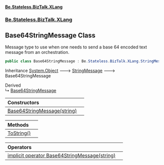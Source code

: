 #### [Be.Stateless.BizTalk.XLang](README.md 'README')
### [Be.Stateless.BizTalk.XLang](Be.Stateless.BizTalk.XLang.md 'Be.Stateless.BizTalk.XLang')

## Base64StringMessage Class

Message type to use when one needs to send a base 64 encoded text message from an orchestration.

```csharp
public class Base64StringMessage : Be.Stateless.BizTalk.XLang.StringMessage
```

Inheritance [System.Object](https://docs.microsoft.com/en-us/dotnet/api/System.Object 'System.Object') &#129106; [StringMessage](StringMessage.md 'Be.Stateless.BizTalk.XLang.StringMessage') &#129106; Base64StringMessage

Derived  
&#8627; [Base64StringMessage](Base64StringMessage.md 'BizTalk.Factory.XLang.Base64StringMessage')

| Constructors | |
| :--- | :--- |
| [Base64StringMessage(string)](Base64StringMessage.Base64StringMessage(string).md 'Be.Stateless.BizTalk.XLang.Base64StringMessage.Base64StringMessage(string)') | |

| Methods | |
| :--- | :--- |
| [ToString()](Base64StringMessage.ToString().md 'Be.Stateless.BizTalk.XLang.Base64StringMessage.ToString()') | |

| Operators | |
| :--- | :--- |
| [implicit operator Base64StringMessage(string)](Base64StringMessage.implicitoperatorBase64StringMessage(string).md 'Be.Stateless.BizTalk.XLang.Base64StringMessage.op_Implicit Be.Stateless.BizTalk.XLang.Base64StringMessage(string)') | |
